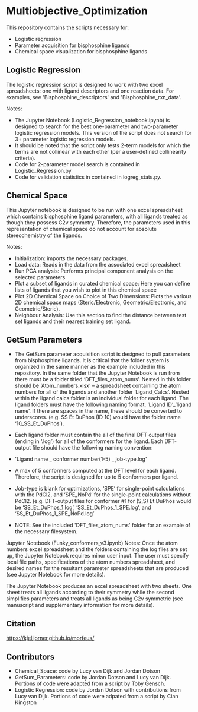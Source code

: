 # Multiobjective_Optimization

This repository contains the scripts necessary for:
- Logistic regression
- Parameter acquisition for bisphosphine ligands
- Chemical space visualization for bisphosphine ligands

## Logistic Regression 

The logistic regression script is designed to work with two excel spreadsheets: one with ligand descriptors and one reaction data. For examples, see 'Bisphosphine_descriptors' and 'Bisphosphine_rxn_data'.

Notes: 
- The Jupyter Notebook (Logistic_Regression_notebook.ipynb) is designed to search for the best one-parameter and two-parameter logistic regression models. This version of the script does not search for 3+ parameter logistic regression models. 
- It should be noted that the script only tests 2-term models for which the terms are not collinear with each other (per a user-defined collinearity criteria). 
- Code for 2-parameter model search is contained in Logistic_Regression.py
- Code for validation statistics in contained in logreg_stats.py.

## Chemical Space
This Jupyter notebook is designed to be run with one excel spreadsheet which contains bisphosphine ligand parameters, with all ligands treated as though they possess C2v symmetry. Therefore, the parameters used in this representation of chemical space do not account for absolute stereochemistry of the ligands.

Notes: 
- Initialization: imports the necessary packages.
- Load data: Reads in the data from the associated excel spreadsheet
- Run PCA analysis: Performs principal component analysis on the selected parameters
- Plot a subset of ligands in curated chemical space: Here you can define lists of ligands that you wish to plot in this chemical space
- Plot 2D Chemical Space on Choice of Two Dimensions: Plots the various 2D chemical space maps (Steric/Electronic, Geometric/Electronic, and Geometric/Steric).
- Neighbour Analysis: Use this section to find the distance between test set ligands and their nearest training set ligand.

## GetSum Parameters

- The GetSum parameter acquisition script is designed to pull parameters from bisphosphine ligands. It is critical that the folder system is organized in the same manner as the example included in this repository. In the same folder that the Jupyter Notebook is run from there must be a folder titled ‘DFT_files_atom_nums’. Nested in this folder should be ‘Atom_numbers.xlsx’ – a spreadsheet containing the atom numbers for all of the ligands and another folder ‘Ligand_Calcs’. Nested within the ligand calcs folder is an individual folder for each ligand. The ligand folders must have the following naming format. 
‘Ligand ID’_’ligand name’. If there are spaces in the name, these should be converted to underscores.
(e.g. SS Et DuPhos (ID 10) would have the folder name ‘10_SS_Et_DuPhos’).

- Each ligand folder must contain the all of the final DFT output files (ending in ‘.log’) for all of the conformers for the ligand. Each DFT-output file should have the following naming convention:
- 'Ligand name _ conformer number(1-5) _ job-type.log'
- A max of 5 conformers computed at the DFT level for each ligand. Therefore, the script is designed for up to 5 conformers per ligand.
- Job-type is blank for optimizations, ‘SPE’ for single-point calculations with the PdCl2, and ‘SPE_NoPd’ for the single-point calculations without PdCl2. 
(e.g. DFT-output files for conformer #1 for (S,S) Et DuPhos would be ‘SS_Et_DuPhos_1.log’, ‘SS_Et_DuPhos_1_SPE.log’, and ‘SS_Et_DuPhos_1_SPE_NoPd.log’
- NOTE: See the included 'DFT_files_atom_nums' folder for an example of the necessary filesystem.

Jupyter Notebook (Funky_conformers_v3.ipynb) Notes:
Once the atom numbers excel spreadsheet and the folders containing the log files are set up, the Jupyter Notebook requires minor user input. The user must specify local file paths, specifications of the atom numbers spreadsheet, and desired names for the resultant parameter spreadsheets that are produced (see Jupyter Notebook for more details). 

The Jupyter Notebook produces an excel spreadsheet with two sheets. One sheet treats all ligands according to their symmetry while the second simplifies parameters and treats all ligands as being C2v symmetric (see manuscript and supplementary information for more details).

## Citation

https://kjelljorner.github.io/morfeus/

## Contributors
- Chemical_Space: code by Lucy van Dijk and Jordan Dotson
- GetSum_Parameters: code by Jordan Dotson and Lucy van Dijk. Portions of code were adapted from a script by Toby Gensch.
- Logistic Regression: code by Jordan Dotson with contributions from Lucy van Dijk. Portions of code were adpated from a script by Cian Kingston
